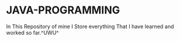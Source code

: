 # JAVA-PROGRAMMING
In This Repository of mine I Store everything That I have learned and worked so far.^UWU^

